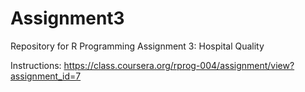 Assignment3
===========

Repository for R Programming Assignment 3: Hospital Quality

Instructions: https://class.coursera.org/rprog-004/assignment/view?assignment_id=7
